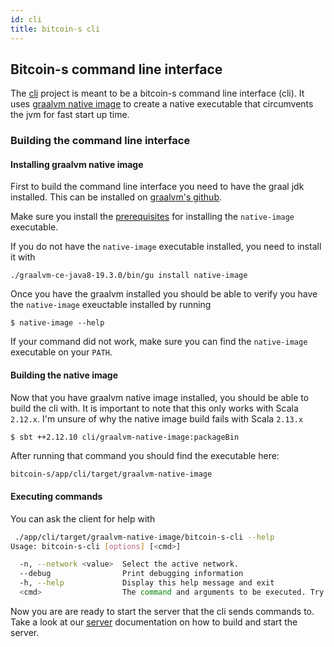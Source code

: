 ```yaml
---
id: cli
title: bitcoin-s cli
---
```



## Bitcoin-s command line interface

The [cli](../../app/cli/) project is meant to be a bitcoin-s command line interface (cli). It uses [graalvm native image](https://www.graalvm.org/docs/reference-manual/native-image/) to
create a native executable that circumvents the jvm for fast start up time.

### Building the command line interface

#### Installing graalvm native image
First to build the command line interface you need to have the graal jdk installed. This can be installed on [graalvm's github](https://github.com/graalvm/graalvm-ce-builds/releases/).

Make sure you install the [prerequisites](https://www.graalvm.org/docs/reference-manual/native-image/#prerequisites) for installing the `native-image` executable.


If you do not have the `native-image` executable installed, you need to install it with

```bashrc
./graalvm-ce-java8-19.3.0/bin/gu install native-image
```

Once you have the graalvm installed you should be able to verify you have the `native-image` exeuctable installed by running

```bashrc
$ native-image --help
```

If your command did not work, make sure you can find the `native-image` executable on your `PATH`.

#### Building the native image

Now that you have graalvm native image installed, you should be able to build the cli with. It is important to note that
this only works with Scala `2.12.x`. I'm unsure of why the native image build fails with Scala `2.13.x`

```bashrc
$ sbt ++2.12.10 cli/graalvm-native-image:packageBin
```

After running that command you should find the executable here:

```bash
bitcoin-s/app/cli/target/graalvm-native-image
```

#### Executing commands
You can ask the client for help with

```bash
 ./app/cli/target/graalvm-native-image/bitcoin-s-cli --help
Usage: bitcoin-s-cli [options] [<cmd>]

  -n, --network <value>  Select the active network.
  --debug                Print debugging information
  -h, --help             Display this help message and exit
  <cmd>                  The command and arguments to be executed. Try bitcoin-s-cli help for a list of all commands
```


Now you are are ready to start the server that the cli sends commands to. Take a look at our [server](server.md) documentation on how to build and start the server.